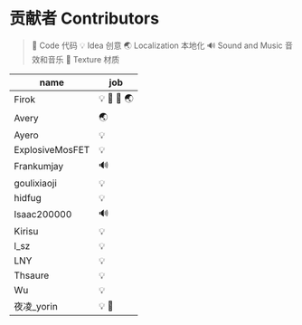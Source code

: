 # 贡献者 Contributors

> 📑 Code 代码
> 💡 Idea 创意
> 🌏 Localization 本地化
> 🔊 Sound and Music 音效和音乐
> 🌼 Texture 材质

name|job
----|---
Firok|💡 📑 🌼 🌏
Avery|🌏
Ayero|💡
ExplosiveMosFET|💡
Frankumjay|🔊
goulixiaoji|💡
hidfug|💡
Isaac200000|🔊
Kirisu|💡
l_sz|💡
LNY|💡
Thsaure|💡
Wu|💡
夜凌_yorin|💡 🌼
